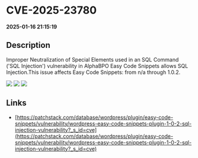 # CVE-2025-23780

**2025-01-16 21:15:19**

## Description
Improper Neutralization of Special Elements used in an SQL Command ('SQL Injection') vulnerability in AlphaBPO Easy Code Snippets allows SQL Injection.This issue affects Easy Code Snippets: from n/a through 1.0.2.

![](https://img.shields.io/static/v1?label=Score&message=7.6&color=red)
![](https://img.shields.io/static/v1?label=Severity&message=HIGH&color=red)
![](https://img.shields.io/static/v1?label=CWE&message=SQL&color=green)

## Links
- [https://patchstack.com/database/wordpress/plugin/easy-code-snippets/vulnerability/wordpress-easy-code-snippets-plugin-1-0-2-sql-injection-vulnerability?_s_id=cve](https://patchstack.com/database/wordpress/plugin/easy-code-snippets/vulnerability/wordpress-easy-code-snippets-plugin-1-0-2-sql-injection-vulnerability?_s_id=cve)
